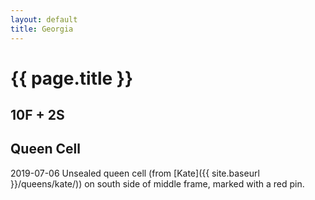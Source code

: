 ```yaml
---
layout: default
title: Georgia
---
```

# {{ page.title }}
## 10F + 2S
## Queen Cell

2019-07-06 Unsealed queen cell (from [Kate]({{ site.baseurl }}/queens/kate/)) on south side of middle frame, marked with a red pin. 
